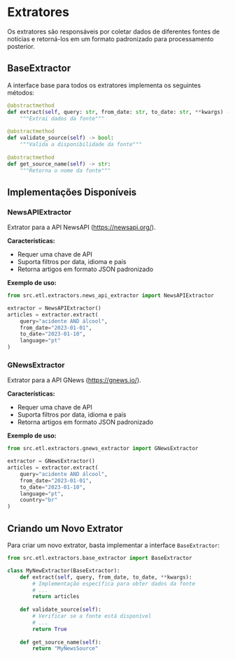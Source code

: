 # Extratores

Os extratores são responsáveis por coletar dados de diferentes fontes de notícias e retorná-los em um formato padronizado para processamento posterior.

## BaseExtractor

A interface base para todos os extratores implementa os seguintes métodos:

```python
@abstractmethod
def extract(self, query: str, from_date: str, to_date: str, **kwargs) -> List[Dict[str, Any]]:
    """Extrai dados da fonte"""
    
@abstractmethod
def validate_source(self) -> bool:
    """Valida a disponibilidade da fonte"""
    
@abstractmethod
def get_source_name(self) -> str:
    """Retorna o nome da fonte"""
```

## Implementações Disponíveis

### NewsAPIExtractor

Extrator para a API NewsAPI (https://newsapi.org/).

**Características:**
- Requer uma chave de API
- Suporta filtros por data, idioma e país
- Retorna artigos em formato JSON padronizado

**Exemplo de uso:**
```python
from src.etl.extractors.news_api_extractor import NewsAPIExtractor

extractor = NewsAPIExtractor()
articles = extractor.extract(
    query="acidente AND álcool",
    from_date="2023-01-01",
    to_date="2023-01-10",
    language="pt"
)
```

### GNewsExtractor

Extrator para a API GNews (https://gnews.io/).

**Características:**
- Requer uma chave de API
- Suporta filtros por data, idioma e país
- Retorna artigos em formato JSON padronizado

**Exemplo de uso:**
```python
from src.etl.extractors.gnews_extractor import GNewsExtractor

extractor = GNewsExtractor()
articles = extractor.extract(
    query="acidente AND álcool",
    from_date="2023-01-01",
    to_date="2023-01-10",
    language="pt",
    country="br"
)
```

## Criando um Novo Extrator

Para criar um novo extrator, basta implementar a interface `BaseExtractor`:

```python
from src.etl.extractors.base_extractor import BaseExtractor

class MyNewExtractor(BaseExtractor):
    def extract(self, query, from_date, to_date, **kwargs):
        # Implementação específica para obter dados da fonte
        # ...
        return articles
        
    def validate_source(self):
        # Verificar se a fonte está disponível
        # ...
        return True
        
    def get_source_name(self):
        return "MyNewsSource"
``` 